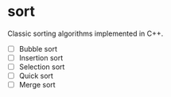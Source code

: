 # sort
Classic sorting algorithms implemented in C++.

- [ ] Bubble sort
- [ ] Insertion sort
- [ ] Selection sort
- [ ] Quick sort
- [ ] Merge sort
